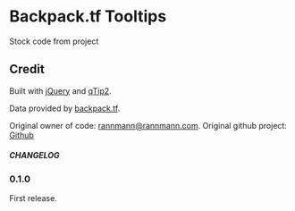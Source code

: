 Backpack.tf Tooltips
=========

Stock code from project 


Credit
-------
Built with [jQuery](http://jquery.com) and [qTip2](http://craigsworks.com/projects/qtip2).

Data provided by [backpack.tf](http://backpack.tf/api).

Original owner of code: [rannmann@rannmann.com](mailto:rannmann@rannmann.com).
Original github project: [Github](https://github.com/rannmann/Backpack.tf_Tooltips)


##### CHANGELOG

### 0.1.0 

First release.
